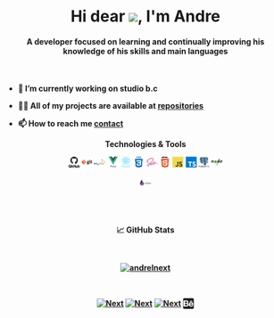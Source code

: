 <div align="center">
  <h1 align="center">Hi dear <img src="https://raw.githubusercontent.com/kaueMarques/kaueMarques/master/hi.gif" width="30px">, I'm Andre</h1>
</div>

<h4 align="center">A developer focused on learning and continually improving his knowledge of his skills and main languages<h4> 
</br> 
  
- 🔭 I’m currently working on studio b.c

- 👨‍💻 All of my projects are available at [repositories](https://github.com/andrelnext?tab=repositories)

- 📫 How to reach me [contact](mailto:andre.bragadecristo2002@gmail.com)

  
<p align="center">
 Technologies & Tools  
</p>  

<p align="center">        
<img src="https://raw.githubusercontent.com/devicons/devicon/master/icons/github/github-original-wordmark.svg" alt="github" width="20" height="20"/> 
<img src="https://raw.githubusercontent.com/devicons/devicon/master/icons/git/git-original-wordmark.svg" alt="git" width="20" height="20"/>
<img src="https://raw.githubusercontent.com/devicons/devicon/master/icons/mysql/mysql-original-wordmark.svg" alt="mysql" width="20" height="20"/>
<img src="https://raw.githubusercontent.com/devicons/devicon/master/icons/vuejs/vuejs-original-wordmark.svg" alt="vue" width="20" height="20"/>
<img src="https://raw.githubusercontent.com/devicons/devicon/master/icons/react/react-original-wordmark.svg" alt="react" width="20" height="20"/>                     
<img src="https://raw.githubusercontent.com/devicons/devicon/master/icons/css3/css3-plain-wordmark.svg" alt="css3"  width="20" height="20"/>  
<img src="https://raw.githubusercontent.com/devicons/devicon/master/icons/sass/sass-original.svg" alt="react" width="20" height="20"/>  
<img src="https://raw.githubusercontent.com/devicons/devicon/master/icons/html5/html5-original-wordmark.svg" alt="html5"  width="20" height="20"/>
<img src="https://raw.githubusercontent.com/devicons/devicon/master/icons/javascript/javascript-original.svg" alt="javascript" width="20" height="20"/> 
<img src="https://raw.githubusercontent.com/devicons/devicon/master/icons/typescript/typescript-original.svg" alt="ts" width="20" height="20"/>
<img src="https://raw.githubusercontent.com/devicons/devicon/master/icons/postgresql/postgresql-original-wordmark.svg" alt="postgresql" width="20" height="20"/>
<img src="https://raw.githubusercontent.com/devicons/devicon/master/icons/nodejs/nodejs-original-wordmark.svg" alt="nodejs" width="20" height="20"/></p><p align="center">  
<img src="https://raw.githubusercontent.com/devicons/devicon/master/icons/elixir/elixir-original-wordmark.svg" alt="elixir" width="20" height="20"/>
</p>  
</br> 
</br>

<p align="center"> &#x1f4c8; GitHub Stats</p> 
</br>

  <p align = "center">
    <a href="https://github.com/andrelnext"><img src="https://github-readme-stats.vercel.app/api?username=andrelnext&show_icons=true&hide_border=true&include_all_commits=true&count_private=true" alt="andrelnext"/></a>
  </p>  
    
  </br>         
<p align="center">
  <a href="https://codepen.io/andrebc" target="blank"><img align="center" src="https://cdn.jsdelivr.net/npm/simple-icons@3.0.1/icons/codepen.svg" alt="Next" height="20" width="20" /></a>
  <a href="https://www.linkedin.com/in/andre-cristo-998341200" target="blank"><img align="center" src="https://cdn.jsdelivr.net/npm/simple-icons@3.0.1/icons/linkedin.svg" alt="Next" height="20" width="20" /></a>
  <a href="https://stackoverflow.com/users/15325407/andre-cristo" target="blank"><img align="center" src="https://cdn.jsdelivr.net/npm/simple-icons@3.0.1/icons/stackoverflow.svg" alt="Next" height="20" width="20" /></a> 
  <a href="https://www.behance.net/andrebc" target="blank"><img align="center" src="https://raw.githubusercontent.com/devicons/devicon/master/icons/behance/behance-plain.svg" alt="Next" height="20" width="20" /></a> 
</p>
